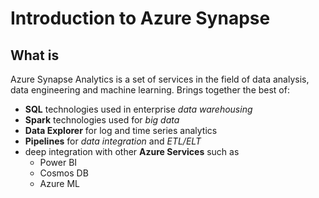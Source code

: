 # Introduction to Azure Synapse

## What is
Azure Synapse Analytics is a set of services in the field of data analysis, data engineering and machine learning. Brings together the best of:
- **SQL** technologies used in enterprise *data warehousing*
- **Spark** technologies used for *big data*
- **Data Explorer** for log and time series analytics
- **Pipelines** for *data integration* and *ETL/ELT*
- deep integration with other **Azure Services** such as
    - Power BI
    - Cosmos DB
    - Azure ML
